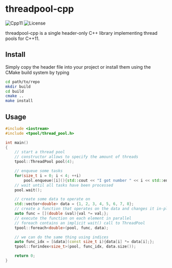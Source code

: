 # threadpool-cpp

![Cpp11](https://img.shields.io/badge/C%2B%2B-11-blue.svg)
![License](https://img.shields.io/packagist/l/doctrine/orm.svg)

threadpool-cpp is a single header-only C++ library implementing thread pools for C++11.

## Install

Simply copy the header file into your project or install them using
the CMake build system by typing

```bash
cd path/to/repo
mkdir build
cd build
cmake ..
make install
```

## Usage

```cpp
#include <iostream>
#include <tpool/thread_pool.h>

int main()
{
    // start a thread pool
    // constructor allows to specify the amount of threads
    tpool::ThreadPool pool(4);

    // enqueue some tasks
    for(size_t i = 0; i < 4; ++i)
        pool.enqueue([i](){std::cout << "I got number " << i << std::endl;});
    // wait until all tasks have been processed
    pool.wait();

    // create some data to operate on
    std::vector<double> data = {1, 2, 3, 4, 5, 6, 7, 8};
    // create a function that operates on the data and changes it in-place
    auto func = [](double &val){val *= val;};
    // execute the function on each element in parallel
    // foreach contains an implicit wait() call to ThreadPool
    tpool::foreach<double>(pool, func, data);

    // we can do the same thing using indices
    auto func_idx = [&data](const size_t i){data[i] *= data[i];};
    tpool::forindex<size_t>(pool, func_idx, data.size());

    return 0;
}
```
